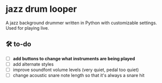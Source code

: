 # jazz drum looper
A jazz background drummer written in Python with customizable settings. Used for playing live.

## 🛠 to-do
- [ ] **add buttons to change what instruments are being played**
- [ ] add alternate styles
- [ ] improve soundfont volume levels (very quiet, pedal too quiet)
- [ ] change acoustic snare note length so that it's always a snare hit
